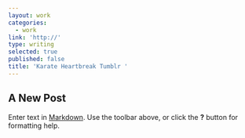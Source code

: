 ```yaml
---
layout: work
categories:
  - work
link: 'http://'
type: writing
selected: true
published: false
title: 'Karate Heartbreak Tumblr '
---
```

## A New Post

Enter text in [Markdown](http://daringfireball.net/projects/markdown/). Use the toolbar above, or click the **?** button for formatting help.
